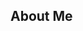 ## About Me

<!--
**Akanksha110903/Akanksha110903** is a ✨ _special_ ✨ repository because its `README.md` (this file) appears on your GitHub profile.

👋 Hi, I'm Akanksha Bhaisare 
💻 Embedded Systems & IoT Enthusiast  
🔧 Currently working on PROFINET communication and real-time systems  
📚 Learning communication protocols (UART, I2C, SPI, CAN, MODBUS)  
📈 Exploring investments to grow financially  
🎥 Running a YouTube channel: [Moonlit Whisper](https://www.youtube.com/...)  
🚀 Always eager to learn and build cool projects!  


📫 Reach me at: akanshabhaisare4@gmail.com

-->
